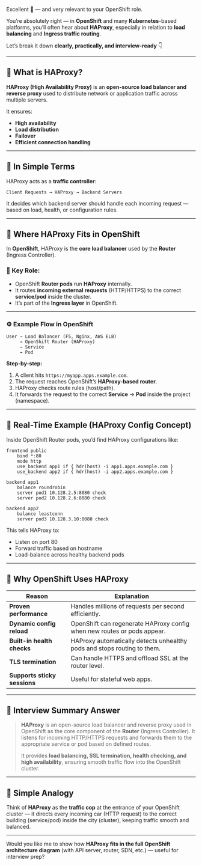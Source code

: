 Excellent 👏 — and very relevant to your OpenShift role.

You’re absolutely right — in **OpenShift** and many **Kubernetes**-based platforms, you’ll often hear about **HAProxy**, especially in relation to **load balancing** and **Ingress traffic routing**.

Let’s break it down **clearly, practically, and interview-ready** 👇

---

## 🔹 What is HAProxy?

**HAProxy (High Availability Proxy)** is an **open-source load balancer and reverse proxy** used to distribute network or application traffic across multiple servers.

It ensures:

* **High availability**
* **Load distribution**
* **Failover**
* **Efficient connection handling**

---

## 🔹 In Simple Terms

HAProxy acts as a **traffic controller**:

```
Client Requests → HAProxy → Backend Servers
```

It decides which backend server should handle each incoming request — based on load, health, or configuration rules.

---

## 🔹 Where HAProxy Fits in OpenShift

In **OpenShift**, HAProxy is the **core load balancer** used by the **Router** (Ingress Controller).

### 🧩 Key Role:

* OpenShift **Router pods** run **HAProxy** internally.
* It routes **incoming external requests** (HTTP/HTTPS) to the correct **service/pod** inside the cluster.
* It’s part of the **Ingress layer** in OpenShift.

---

### ⚙️ Example Flow in OpenShift

```
User → Load Balancer (F5, Nginx, AWS ELB)
     → OpenShift Router (HAProxy)
     → Service
     → Pod
```

**Step-by-step:**

1. A client hits `https://myapp.apps.example.com`.
2. The request reaches OpenShift’s **HAProxy-based router**.
3. HAProxy checks route rules (host/path).
4. It forwards the request to the correct **Service** → **Pod** inside the project (namespace).

---

## 🔹 Real-Time Example (HAProxy Config Concept)

Inside OpenShift Router pods, you’d find HAProxy configurations like:

```haproxy
frontend public
    bind *:80
    mode http
    use_backend app1 if { hdr(host) -i app1.apps.example.com }
    use_backend app2 if { hdr(host) -i app2.apps.example.com }

backend app1
    balance roundrobin
    server pod1 10.128.2.5:8080 check
    server pod2 10.128.2.6:8080 check

backend app2
    balance leastconn
    server pod3 10.128.3.10:8080 check
```

This tells HAProxy to:

* Listen on port 80
* Forward traffic based on hostname
* Load-balance across healthy backend pods

---

## 🔹 Why OpenShift Uses HAProxy

| Reason                       | Explanation                                                             |
| ---------------------------- | ----------------------------------------------------------------------- |
| **Proven performance**       | Handles millions of requests per second efficiently.                    |
| **Dynamic config reload**    | OpenShift can regenerate HAProxy config when new routes or pods appear. |
| **Built-in health checks**   | HAProxy automatically detects unhealthy pods and stops routing to them. |
| **TLS termination**          | Can handle HTTPS and offload SSL at the router level.                   |
| **Supports sticky sessions** | Useful for stateful web apps.                                           |

---

## 🔹 Interview Summary Answer

> **HAProxy** is an open-source load balancer and reverse proxy used in OpenShift as the core component of the **Router** (Ingress Controller).
> It listens for incoming HTTP/HTTPS requests and forwards them to the appropriate service or pod based on defined routes.
>
> It provides **load balancing, SSL termination, health checking, and high availability**, ensuring smooth traffic flow into the OpenShift cluster.

---

## 🔹 Simple Analogy

Think of **HAProxy** as the **traffic cop** at the entrance of your OpenShift cluster —
it directs every incoming car (HTTP request) to the correct building (service/pod) inside the city (cluster), keeping traffic smooth and balanced.

---

Would you like me to show how **HAProxy fits in the full OpenShift architecture diagram** (with API server, router, SDN, etc.) — useful for interview prep?
